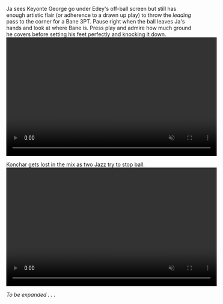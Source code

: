 Ja sees Keyonte George go under Edey's off-ball screen but still has enough artistic flair (or adherence to a drawn up play) to throw the *leading* pass to the corner for a Bane 3PT. Pause right when the ball leaves Ja's hands and look at where Bane is. Press play and admire how much ground he covers before setting his feet perfectly and knocking it down.
<video width="560" height="315" loop controls muted>
<source src="https://videos.nba.com/nba/pbp/media/2024/10/23/0022400070/435/2f1f742e-df50-3880-83f9-3e47f876dbc8_1280x720.mp4" type="video/mp4">
</video>

Konchar gets lost in the mix as two Jazz try to stop ball.
<video width="560" height="315" loop controls muted>
<source src="https://videos.nba.com/nba/pbp/media/2024/10/23/0022400070/607/5effccbc-4485-d7f1-2c26-193376d1db7d_1280x720.mp4" type="video/mp4">
</video>

*To be expanded . . .*
